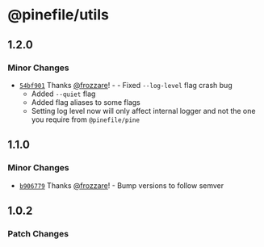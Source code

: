 # @pinefile/utils

## 1.2.0

### Minor Changes

- [`54bf901`](https://github.com/pinefile/pine/commit/54bf901dda9951cf306ac9fc9239522aee37bc10) Thanks [@frozzare](https://github.com/frozzare)! - - Fixed `--log-level` flag crash bug
  - Added `--quiet` flag
  - Added flag aliases to some flags
  - Setting log level now will only affect internal logger and not the one you require from `@pinefile/pine`

## 1.1.0

### Minor Changes

- [`b906779`](https://github.com/pinefile/pine/commit/b906779eb4a67bd3859099493734f4dad8052d5b) Thanks [@frozzare](https://github.com/frozzare)! - Bump versions to follow semver

## 1.0.2

### Patch Changes
